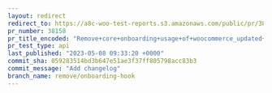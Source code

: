 ```yaml
---
layout: redirect
redirect_to: https://a8c-woo-test-reports.s3.amazonaws.com/public/pr/38158/api/index.html
pr_number: 38158
pr_title_encoded: "Remove+core+onboarding+usage+of+woocommerce_updated+hook"
pr_test_type: api
last_published: "2023-05-08 09:33:20 +0000"
commit_sha: 059283514bd3b647e51ae3f37ff805798acc83b3
commit_message: "Add changelog"
branch_name: remove/onboarding-hook
---
```

